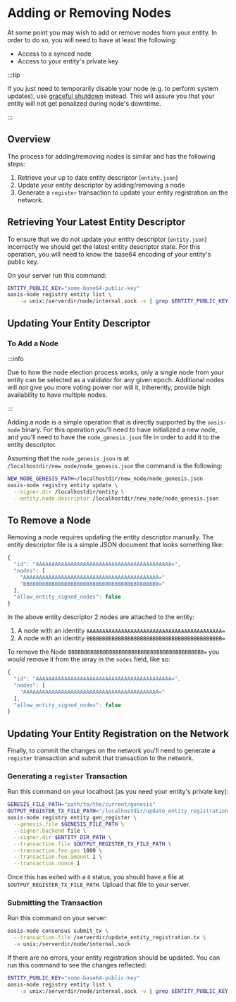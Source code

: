 # Adding or Removing Nodes

At some point you may wish to add or remove nodes from your entity. In order to
do so, you will need to have at least the following:

* Access to a synced node
* Access to your entity's private key

:::tip

If you just need to temporarily disable your node (e.g. to perform system
updates), use [graceful shutdown] instead. This will assure you that your
entity will not get penalized during node's downtime.

:::

## Overview

The process for adding/removing nodes is similar and has the following steps:

1. Retrieve your up to date entity descriptor (`entity.json`)
2. Update your entity descriptor by adding/removing a node
3. Generate a `register` transaction to update your entity registration on the
   network.

[graceful shutdown]: shutting-down-a-node.md

## Retrieving Your Latest Entity Descriptor

To ensure that we do not update your entity descriptor (`entity.json`)
incorrectly we should get the latest entity descriptor state. For this
operation, you will need to know the base64 encoding of your entity's
public key.

On your server run this command:

```bash
ENTITY_PUBLIC_KEY="some-base64-public-key"
oasis-node registry entity list \
    -a unix:/serverdir/node/internal.sock -v | grep $ENTITY_PUBLIC_KEY
```

## Updating Your Entity Descriptor

### To Add a Node

:::info

Due to how the node election process works, only a single node from your entity
can be selected as a validator for any given epoch. Additional nodes will _not_
give you more voting power nor will it, inherently, provide high availability
to have multiple nodes.

:::

Adding a node is a simple operation that is directly supported by the
`oasis-node` binary. For this operation you'll need to have initialized a new
node, and you'll need to have the `node_genesis.json` file in order to add it
to the entity descriptor.

Assuming that the `node_genesis.json` is at `/localhostdir/new_node/node_genesis.json`
the command is the following:

```bash
NEW_NODE_GENESIS_PATH=/localhostdir/new_node/node_genesis.json
oasis-node registry entity update \
  --signer.dir /localhostdir/entity \
  --entity.node.descriptor /localhostdir/new_node/node_genesis.json
```

## To Remove a Node

Removing a node requires updating the entity descriptor manually. The entity
descriptor file is a simple JSON document that looks something like:

```javascript
{
  "id": "AAAAAAAAAAAAAAAAAAAAAAAAAAAAAAAAAAAAAAAAAAA=",
  "nodes": [
    "AAAAAAAAAAAAAAAAAAAAAAAAAAAAAAAAAAAAAAAAAAA="
    "BBBBBBBBBBBBBBBBBBBBBBBBBBBBBBBBBBBBBBBBBBB="
  ],
  "allow_entity_signed_nodes": false
}
```

In the above entity descriptor 2 nodes are attached to the entity:

1. A node with an identity `AAAAAAAAAAAAAAAAAAAAAAAAAAAAAAAAAAAAAAAAAAA=`
2. A node with an identity `BBBBBBBBBBBBBBBBBBBBBBBBBBBBBBBBBBBBBBBBBBB=`

To remove the Node `BBBBBBBBBBBBBBBBBBBBBBBBBBBBBBBBBBBBBBBBBBB=` you would
remove it from the array in the `nodes` field, like so:

```javascript
{
  "id": "AAAAAAAAAAAAAAAAAAAAAAAAAAAAAAAAAAAAAAAAAAA=",
  "nodes": [
    "AAAAAAAAAAAAAAAAAAAAAAAAAAAAAAAAAAAAAAAAAAA="
  ],
  "allow_entity_signed_nodes": false
}
```

## Updating Your Entity Registration on the Network

Finally, to commit the changes on the network you'll need to generate a
`register` transaction and submit that transaction to the network.

### Generating a `register` Transaction

Run this command on your localhost (as you need your entity's private key):

```bash
GENESIS_FILE_PATH="path/to/the/current/genesis"
OUTPUT_REGISTER_TX_FILE_PATH="/localhostdir/update_entity_registration.tx"
oasis-node registry entity gen_register \
  --genesis.file $GENESIS_FILE_PATH \
  --signer.backend file \
  --signer.dir $ENTITY_DIR_PATH \
  --transaction.file $OUTPUT_REGISTER_TX_FILE_PATH \
  --transaction.fee.gas 1000 \
  --transaction.fee.amount 1 \
  --transaction.nonce 1
```

Once this has exited with a `0` status, you should have a file at
`$OUTPUT_REGISTER_TX_FILE_PATH`. Upload that file to your server.

### Submitting the Transaction

Run this command on your server:

```bash
oasis-node consensus submit_tx \
  --transaction.file /serverdir/update_entity_registration.tx \
  -a unix:/serverdir/node/internal.sock
```

If there are no errors, your entity registration should be updated. You can run
this command to see the changes reflected:

```bash
ENTITY_PUBLIC_KEY="some-base64-public-key"
oasis-node registry entity list \
    -a unix:/serverdir/node/internal.sock -v | grep $ENTITY_PUBLIC_KEY
```

